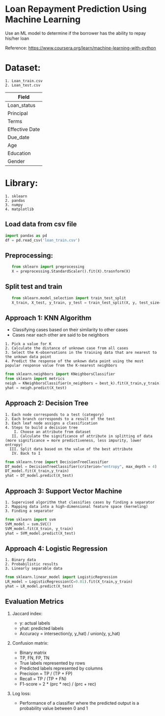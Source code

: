 # Loan Repayment Prediction Using Machine Learning
Use an ML model to determine if the borrower has the ability to repay his/her loan

Reference: https://www.coursera.org/learn/machine-learning-with-python

# Dataset:
    1. Loan_train.csv
    2. Loan_test.csv
    
Field|
-----------------------|
Loan_status           |
Principal             |
Terms                 |
Effective Date        |
Due_date              |
Age                   |
Education             |
Gender                |

# Library:
    1. sklearn
    2. pandas
    3. numpy
    4. matplotlib
    
## Load data from csv file
```python
import pandas as pd
df = pd.read_csv('loan_train.csv')
```

## Preprocessing:
 ```python
    from sklearn import preprocessing
    X = preprocessing.StandardScaler().fit(X).trasnform(X) 
```
## Split test and train
 ```python
    from sklearn.model_selection import train_test_split
    X_train, X_test, y_train, y_test = train_test_split(X, y, test_size=0.33)
```

## Approach 1: KNN Algorithm

- Classifying cases based on their similarity to other cases
- Cases near each other are said to be neighbors

```buildoutcfg
1. Pick a value for K
2. Calculate the distance of unknown case from all cases
3. Select the K-observations in the training data that are nearest to the unkown data point
4. Predict the response of the unkown data point using the most popular response value from the K-nearest neighbors
```

```python
from sklearn.neighbors import KNeighborsClassifier
from sklearn import metrics
neigh = KNeighborsClassifier(n_neighbors = best_k).fit(X_train,y_train)
yhat = neigh.predict(X_test)
```

## Approach 2: Decision Tree
```buildoutcfg
1. Each node corresponds to a test (category)
2. Each branch corresponds to a result of the test
3. Each leaf node assigns a classification
4. Steps to build a decision tree
    I. Choose an attribute from dataset
   II. Calculate the significance of attribute in splitting of data (more significance = more predictiveness, less impurity, lower entropy)
  III. Split data based on the value of the best attribute
   IV. Back to I
```
```python
from sklearn.tree import DecisionTreeClassifier
DT_model = DecisionTreeClassifier(criterion="entropy", max_depth = 4)
DT_model.fit(X_train,y_train)
yhat = DT_model.predict(X_test)
```

## Approach 3: Support Vector Machine
```buildoutcfg
1. Supervised algorithm that classifies cases by finding a separator
2. Mapping data into a high-dimensional feature space (kerneling)
3. Finding a separator
```

```python
from sklearn import svm
SVM_model = svm.SVC()
SVM_model.fit(X_train, y_train)
yhat = SVM_model.predict(X_test)
```
## Approach 4: Logistic Regression
    1. Binary data
    2. Probabilistic results
    3. Linearly separable data
    
```python
from sklearn.linear_model import LogisticRegression
LR_model = LogisticRegression(C=0.01).fit(X_train,y_train)
yhat = LR_model.predict(X_test)
```

## Evaluation Metrics
1. Jaccard index:
    * y: actual labels
    * yhat: predicted labels
    * Accuracy = intersection(y, y_hat) / union(y, y_hat)
        
2. Confusion matrix:
    * Binary matrix
    * TP, FN, FP, TN
    * True labels represented by rows
    * Predicted labels represented by columns
    * Precision = TP / (TP + FP)
    * Recall = TP / (TP + FN) 
    * F1-score = 2 * (prc * rec) / (prc + rec)
    
3. Log loss:
    * Performance of a classifier where the predicted output is a probability value between 0 and 1
    
